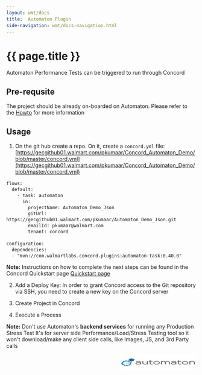 ```yaml
---
layout: wmt/docs
title:  Automaton Plugin
side-navigation: wmt/docs-navigation.html
---
```


# {{ page.title }}

Automaton Performance Tests can be triggered to run through Concord

## Pre-requsite

The project should be already on-boarded on Automaton.  Please refer to the [Howto](http://testing.walmart.com/performance/backend/backend_howto) for more information

## Usage

1) On the git hub create a repo.  On it, create a ```concord.yml``` file: [https://gecgithub01.walmart.com/pkumaar/Concord_Automaton_Demo/blob/master/concord.yml](https://gecgithub01.walmart.com/pkumaar/Concord_Automaton_Demo/blob/master/concord.yml)

 ```
 flows:
   default:
     - task: automaton
       in:
         projectName: Automaton_Demo_Json
         gitUrl: https://gecgithub01.walmart.com/pkumaar/Automaton_Demo_Json.git
         emailId: pkumaar@walmart.com
         tenant: concord

 configuration:
   dependencies:
   - "mvn://com.walmartlabs.concord.plugins:automaton-task:0.40.0"
 ```

 **Note:** Instructions on how to complete the next steps can be found in the Concord Quickstart page [Quickstart page](http://concord.walmart.com/docs/getting-started/quickstart.html)

2) Add a Deploy Key: In order to grant Concord access to the Git repository via SSH, you need to create a new key on the Concord server

3) Create Project in Concord

4) Execute a Process



**Note:**
Don't use Automaton's **backend services** for running any Production Stress Test
It's for server side Performance/Load/Stress Testing tool so it won't download/make any client side calls, like Images, JS, and 3rd Party calls

<a href="http://automaton.walmart.com"><img src="/assets/img/automaton.png" class="img-responsive center" height="42" width="200" align="right"/></a>
